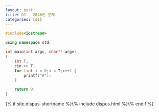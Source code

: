 ```yaml
---
layout: post
title: D1 - 2046번 문제
categories: [d1]
---
```


~~~cpp
#include<iostream>

using namespace std;

int main(int argc, char** argv)
{
	int T;
	cin >> T;
	for (int i = 0;i < T;i++) {
		printf("#");
	}

	return 0;
}
~~~

{% if site.dispus-shortname %}{% include dispus.html %}{% endif %}